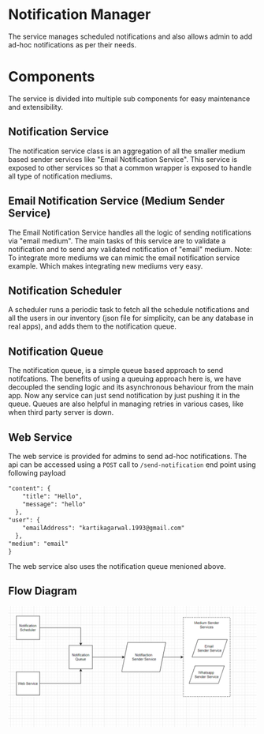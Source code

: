 # Notification Manager

The service manages scheduled notifications and also allows admin to add ad-hoc notifications as per their needs.


# Components

The service is divided into multiple sub components for easy maintenance and extensibility.

## Notification Service

The notification service class is an aggregation of all the smaller medium based sender services like "Email Notification Service". This service is exposed to other services so that a common wrapper is exposed to handle all type of notification mediums.

## Email Notification Service (Medium Sender Service)

The Email Notification Service handles all the logic of sending notifications via "email medium". The main tasks of this service are to validate a notification and to send any validated notification of "email" medium.
Note: To integrate more mediums we can mimic the email notification service example. Which makes integrating new mediums very easy.


## Notification Scheduler

A scheduler runs a periodic task to fetch all the schedule notifications and all the users in our inventory (json file for simplicity, can be any database in real apps), and adds them to the notification queue. 

## Notification Queue

The notification queue, is a simple queue based approach to send notifcations. The benefits of using a queuing approach here is, we have decoupled the sending logic and its asynchronous behaviour from the main app. Now any service can just send notification by just pushing it in the queue. Queues are also helpful in managing retries in various cases, like when third party server is down. 

## Web Service

The web service is provided for admins to send ad-hoc notifications. The api can be accessed using a `POST` call to `/send-notification` end point using following payload
```{
"content": {
 	"title": "Hello",
	"message": "hello"
  },
"user": {
	"emailAddress": "kartikagarwal.1993@gmail.com"
  },
"medium": "email"
}
```
The web service also uses the notification queue menioned above.

## Flow Diagram
![alt text](https://github.com/agarwalkartik/notification-manager/blob/e2a772473a99912bef773f32e84727171de02748/flowdiagram.png)

